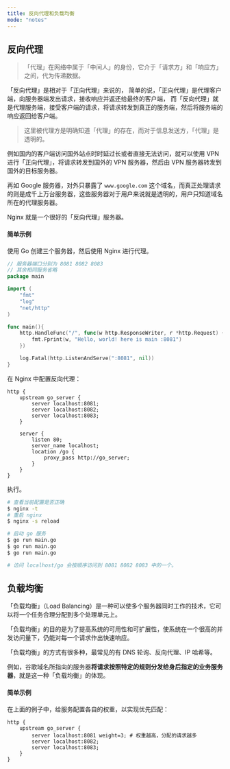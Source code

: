 ```yaml
---
title: 反向代理和负载均衡
mode: "notes"
---
```


## 反向代理

> 「代理」在网络中属于「中间人」的身份，它介于「请求方」和「响应方」之间，代为传递数据。

「反向代理」是相对于「正向代理」来说的，
简单的说，「正向代理」是代理客户端，向服务器端发出请求，接收响应并返还给最终的客户端，
而「反向代理」就是代理服务端，接受客户端的请求，将请求转发到真正的服务端，然后将服务端的响应返回给客户端。

> 这里被代理方是明确知道「代理」的存在，而对于信息发送方，「代理」是透明的。

例如国内的客户端访问国外站点时时延过长或者直接无法访问，就可以使用 VPN 进行「正向代理」，将请求转发到国外的 VPN 服务器，然后由 VPN 服务器转发到国外的目标服务器。

再如 Google 服务器，对外只暴露了 `www.google.com` 这个域名，而真正处理请求的则是成千上万台服务器，这些服务器对于用户来说就是透明的，用户只知道域名所在的代理服务器。

Nginx 就是一个很好的「反向代理」服务器。

#### 简单示例

使用 Go 创建三个服务器，然后使用 Nginx 进行代理。

```go
// 服务器端口分别为 8081 8082 8083
// 其余相同服务省略
package main

import (
	"fmt"
	"log"
	"net/http"
)

func main(){
	http.HandleFunc("/", func(w http.ResponseWriter, r *http.Request) {
		fmt.Fprint(w, "Hello, world! here is main :8081")
	})

	log.Fatal(http.ListenAndServe(":8081", nil))
}
```

在 Nginx 中配置反向代理：

```nginx
http {
    upstream go_server {
        server localhost:8081;
        server localhost:8082;
        server localhost:8083;
    }

    server {
        listen 80;
        server_name localhost;
        location /go {
            proxy_pass http://go_server;
        }
    }
}
```

执行。

```bash
# 查看当前配置是否正确
$ nginx -t 
# 重启 nginx
$ nginx -s reload

# 启动 go 服务
$ go run main.go
$ go run main.go
$ go run main.go

# 访问 localhost/go 会按顺序访问到 8081 8082 8083 中的一个。
```


 
## 负载均衡

「负载均衡」（Load Balancing）是一种可以使多个服务器同时工作的技术，它可以将一个任务合理分配到多个处理单元上。

「负载均衡」的目的是为了提高系统的可用性和可扩展性，使系统在一个很高的并发访问量下，仍能对每一个请求作出快速响应。

「负载均衡」的方式有很多种，最常见的有 DNS 轮询、反向代理、IP 哈希等。

例如，谷歌域名所指向的服务器**将请求按照特定的规则分发给身后指定的业务服务器**，就是这一种「负载均衡」的体现。

#### 简单示例

在上面的例子中，给服务配置各自的权重，以实现优先匹配：

```nginx
http {
    upstream go_server {
        server localhost:8081 weight=3; # 权重越高，分配的请求越多
        server localhost:8082;
        server localhost:8083;
    }
}
```
